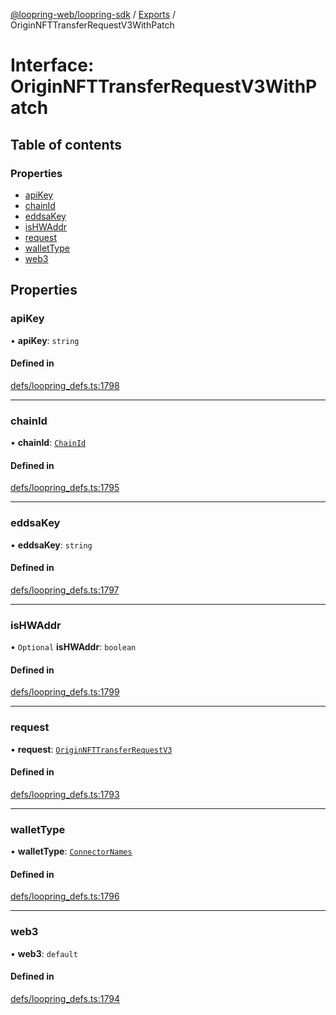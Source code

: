 [@loopring-web/loopring-sdk](../README.md) / [Exports](../modules.md) / OriginNFTTransferRequestV3WithPatch

# Interface: OriginNFTTransferRequestV3WithPatch

## Table of contents

### Properties

- [apiKey](OriginNFTTransferRequestV3WithPatch.md#apikey)
- [chainId](OriginNFTTransferRequestV3WithPatch.md#chainid)
- [eddsaKey](OriginNFTTransferRequestV3WithPatch.md#eddsakey)
- [isHWAddr](OriginNFTTransferRequestV3WithPatch.md#ishwaddr)
- [request](OriginNFTTransferRequestV3WithPatch.md#request)
- [walletType](OriginNFTTransferRequestV3WithPatch.md#wallettype)
- [web3](OriginNFTTransferRequestV3WithPatch.md#web3)

## Properties

### apiKey

• **apiKey**: `string`

#### Defined in

[defs/loopring_defs.ts:1798](https://github.com/Loopring/loopring_sdk/blob/1d20f38/src/defs/loopring_defs.ts#L1798)

___

### chainId

• **chainId**: [`ChainId`](../enums/ChainId.md)

#### Defined in

[defs/loopring_defs.ts:1795](https://github.com/Loopring/loopring_sdk/blob/1d20f38/src/defs/loopring_defs.ts#L1795)

___

### eddsaKey

• **eddsaKey**: `string`

#### Defined in

[defs/loopring_defs.ts:1797](https://github.com/Loopring/loopring_sdk/blob/1d20f38/src/defs/loopring_defs.ts#L1797)

___

### isHWAddr

• `Optional` **isHWAddr**: `boolean`

#### Defined in

[defs/loopring_defs.ts:1799](https://github.com/Loopring/loopring_sdk/blob/1d20f38/src/defs/loopring_defs.ts#L1799)

___

### request

• **request**: [`OriginNFTTransferRequestV3`](OriginNFTTransferRequestV3.md)

#### Defined in

[defs/loopring_defs.ts:1793](https://github.com/Loopring/loopring_sdk/blob/1d20f38/src/defs/loopring_defs.ts#L1793)

___

### walletType

• **walletType**: [`ConnectorNames`](../enums/ConnectorNames.md)

#### Defined in

[defs/loopring_defs.ts:1796](https://github.com/Loopring/loopring_sdk/blob/1d20f38/src/defs/loopring_defs.ts#L1796)

___

### web3

• **web3**: `default`

#### Defined in

[defs/loopring_defs.ts:1794](https://github.com/Loopring/loopring_sdk/blob/1d20f38/src/defs/loopring_defs.ts#L1794)
